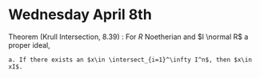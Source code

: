 # Wednesday April 8th

Theorem (Krull Intersection, 8.39)
:   For $R$ Noetherian and $I \normal R$ a proper ideal,

    a. If there exists an $x\in \intersect_{i=1}^\infty I^n$, then $x\in xI$.
